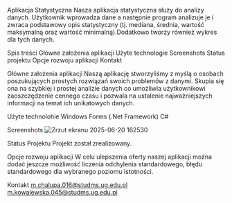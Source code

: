 Aplikacja Statystyczna
Nasza aplikacja statystyczna służy do analizy danych. Użytkownik wprowadza dane a następnie program analizuje je i zwraca podstawowy opis statystyczny (tj. mediana, średnia, wartość maksymalną 
oraz wartość minimalną).Dodatkowo tworzy również wykres dla tych danych.

Spis treści
Główne założenia aplikacji
Użyte technologie 
Screenshots
Status projektu
Opcje rozwoju aplikacji
Kontakt 

Główne założenia aplikacji 
Naszą aplikację stworzyliśmy z myślą o osobach poszukujących prostych rozwiązań swoich problemów z danymi. Skupia się ona na szybkiej i prostej analizie danych co umożliwia użytkownikowi 
zaoszczędzenie cennego czasu i pozwala na ustalenie najważniejszych informacji na temat ich unikatowych danych.

Użyte technolohie 
Windows Forms (.Net Framework)
C#

Screenshots
![Zrzut ekranu 2025-06-20 162530](https://github.com/user-attachments/assets/30f0f271-f27a-47f4-87d6-a9217fbda1df)

Status Projektu
Projekt został zrealizowany.

Opcje rozwoju aplikacji
W celu ulepszenia oferty naszej aplikacji można dodać jeszcze możliwość liczenia odchylenia standardowego, błędu standardowego dla wybranego poziomu istotności.

Kontakt
m.chalupa.016@studms.ug.edu.pl
m.kowalewska.045@studms.ug.edu.pl
